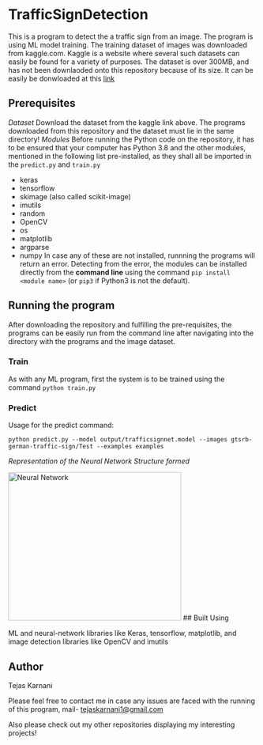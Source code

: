 # TrafficSignDetection

This is a program to detect the a traffic sign from an image. The program is using ML model training. The training dataset of images was downloaded from kaggle.com. Kaggle is a website where several such datasets can easily be found for a variety of purposes. The dataset is over 300MB, and has not been downlaoded onto this repository because of its size. It can be easily be donwloaded at this [link](https://www.kaggle.com/meowmeowmeowmeowmeow/gtsrb-german-traffic-sign)

## Prerequisites
_Dataset_
Download the dataset from the kaggle link above. The programs downloaded from this repository and the dataset must lie in the same directory!
_Modules_
Before running the Python code on the repository, it has to be ensured that your computer has Python 3.8 and the other modules, mentioned in the following list pre-installed, as they shall all be imported in the ```predict.py``` and ```train.py```
- keras
- tensorflow
- skimage (also called scikit-image)
- imutils
- random
- OpenCV
- os
- matplotlib
- argparse
- numpy
In case any of these are not installed, runnning the programs will return an error. Detecting from the error, the modules can be installed directly from the **command line** using the command ```pip install <module name>``` (or ```pip3``` if Python3 is not the default).

## Running the program
After downloading the repository and fulfilling the pre-requisites, the programs can be easily run from the command line after navigating into the directory with the programs and the image dataset.

### Train
As with any ML program, first the system is to be trained using the command 
```python train.py```
### Predict
Usage for the predict command:

```python predict.py --model output/trafficsignnet.model --images gtsrb-german-traffic-sign/Test --examples examples```

_Representation of the Neural Network Structure formed_

<img src="TrafficSignNet.png" alt="Neural Network" width="350" height="300">
## Built Using

ML and neural-network libraries like Keras, tensorflow, matplotlib, and image detection libraries like OpenCV and imutils

## Author

Tejas Karnani

Please feel free to contact me in case any issues are faced with the running of this program, mail- tejaskarnani1@gmail.com

Also please check out my other repositories displaying my interesting projects!

